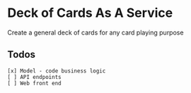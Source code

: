 # Deck of Cards As A Service

Create a general deck of cards for any card playing purpose

## Todos

    [x] Model - code business logic
    [ ] API endpoints
    [ ] Web front end
